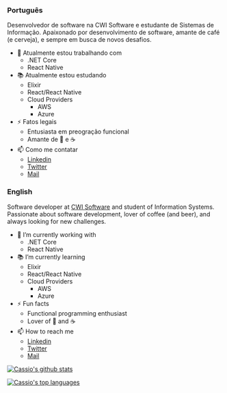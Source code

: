 ### Português

Desenvolvedor de software na CWI Software e estudante de Sistemas de Informação. Apaixonado por desenvolvimento de software, amante de café (e cerveja), e sempre em busca de novos desafios.

- 🔭 Atualmente estou trabalhando com
  * .NET Core
  * React Native
- 📚 Atualmente estou estudando
  * Elixir
  * React/React Native
  * Cloud Providers
    - AWS
    - Azure
- ⚡ Fatos legais
  * Entusiasta em preogração funcional
  * Amante de 🍺 e ☕
- 📫 Como me contatar
  * [Linkedin](https://www.linkedin.com/in/cassiofariasmachado)
  * [Twitter](https://twitter.com/cassiofmachado)
  * [Mail](mailto:cassiofariasmachado@yahoo.com)


### English

Software developer at [CWI Software](https://cwi.com.br) and student of Information Systems. Passionate about software development, lover of coffee (and beer), and always looking for new challenges.

- 🔭 I’m currently working with
  * .NET Core
  * React Native
- 📚 I’m currently learning
  * Elixir
  * React/React Native
  * Cloud Providers
    - AWS
    - Azure
- ⚡ Fun facts
  * Functional programming enthusiast 
  * Lover of 🍺 and ☕
- 📫 How to reach me
  * [Linkedin](https://www.linkedin.com/in/cassiofariasmachado)
  * [Twitter](https://twitter.com/cassiofmachado)
  * [Mail](mailto:cassiofariasmachado@yahoo.com)


[![Cassio's github stats](https://github-readme-stats.vercel.app/api?username=cassiofariasmachado&count_private=true&show_icons=true)](https://github.com/anuraghazra/github-readme-stats)

[![Cassio's top languages](https://github-readme-stats.vercel.app/api/top-langs/?username=cassiofariasmachado)](https://github.com/anuraghazra/github-readme-stats)
